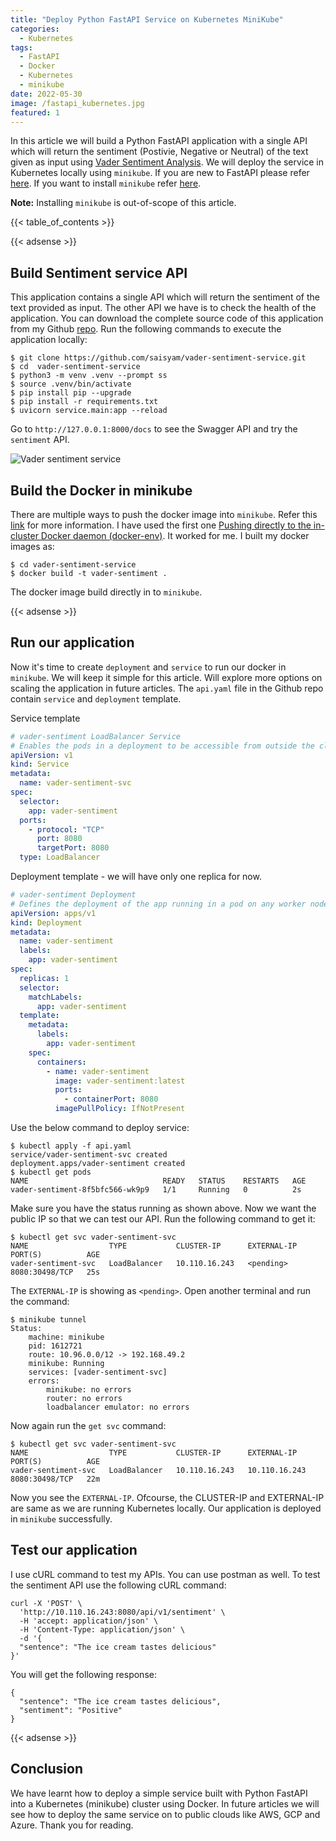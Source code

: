 ```yaml
---
title: "Deploy Python FastAPI Service on Kubernetes MiniKube"
categories:
  - Kubernetes
tags:
  - FastAPI
  - Docker
  - Kubernetes
  - minikube
date: 2022-05-30
image: /fastapi_kubernetes.jpg
featured: 1
---
```


In this article we will build a Python FastAPI application with a single API which will return the sentiment (Postivie, Negative or Neutral) of the text given as input using [Vader Sentiment Analysis](https://www.geeksforgeeks.org/python-sentiment-analysis-using-vader/). We will deploy the service in Kubernetes locally using `minikube`. If you are new to FastAPI please refer [here](https://fastapi.tiangolo.com/). If you want to install `minikube` refer [here](https://minikube.sigs.k8s.io/docs/start/). 

**Note:** Installing `minikube` is out-of-scope of this article.

{{< table_of_contents >}}

{{< adsense >}}

## Build Sentiment service API
This application contains a single API which will return the sentiment of the text provided as input. The other API we have is to check the health of the application. You can download the complete source code of this application from my Github [repo](https://github.com/saisyam/vader-sentiment-service). Run the following commands to execute the application locally:

```shell
$ git clone https://github.com/saisyam/vader-sentiment-service.git
$ cd  vader-sentiment-service
$ python3 -m venv .venv --prompt ss
$ source .venv/bin/activate
$ pip install pip --upgrade
$ pip install -r requirements.txt
$ uvicorn service.main:app --reload
```

Go to `http://127.0.0.1:8000/docs` to see the Swagger API and try the `sentiment` API.

![Vader sentiment service](../vader-sentiment-post-swagger.jpg)

## Build the Docker in minikube
There are multiple ways to push the docker image into `minikube`. Refer this [link](https://minikube.sigs.k8s.io/docs/handbook/pushing/) for more information. I have used the first one [Pushing directly to the in-cluster Docker daemon (docker-env)](https://minikube.sigs.k8s.io/docs/handbook/pushing/#1-pushing-directly-to-the-in-cluster-docker-daemon-docker-env). It worked for me. I built my docker images as:

```shell
$ cd vader-sentiment-service
$ docker build -t vader-sentiment .
```
The docker image build directly in to `minikube`.

{{< adsense >}}

## Run our application
Now it's time to create `deployment` and `service` to run our docker in `minikube`. We will keep it simple for this article. Will explore more options on scaling the application in future articles. The `api.yaml` file in the Github repo contain `service` and `deployment` template.

Service template
```yaml
# vader-sentiment LoadBalancer Service
# Enables the pods in a deployment to be accessible from outside the cluster
apiVersion: v1
kind: Service
metadata:
  name: vader-sentiment-svc
spec:
  selector:
    app: vader-sentiment
  ports:
    - protocol: "TCP"
      port: 8080
      targetPort: 8080
  type: LoadBalancer
```

Deployment template - we will have only one replica for now.
```yaml
# vader-sentiment Deployment
# Defines the deployment of the app running in a pod on any worker node
apiVersion: apps/v1
kind: Deployment
metadata:
  name: vader-sentiment
  labels:
    app: vader-sentiment
spec:
  replicas: 1
  selector:
    matchLabels:
      app: vader-sentiment
  template:
    metadata:
      labels:
        app: vader-sentiment
    spec:
      containers:
        - name: vader-sentiment
          image: vader-sentiment:latest
          ports:
            - containerPort: 8080
          imagePullPolicy: IfNotPresent
```

Use the below command to deploy service:

```shell
$ kubectl apply -f api.yaml 
service/vader-sentiment-svc created
deployment.apps/vader-sentiment created
$ kubectl get pods
NAME                              READY   STATUS    RESTARTS   AGE
vader-sentiment-8f5bfc566-wk9p9   1/1     Running   0          2s
```
Make sure you have the status running as shown above. Now we want the public IP so that we can test our API. Run the following command to get it:

```shell
$ kubectl get svc vader-sentiment-svc
NAME                  TYPE           CLUSTER-IP      EXTERNAL-IP   PORT(S)          AGE
vader-sentiment-svc   LoadBalancer   10.110.16.243   <pending>     8080:30498/TCP   25s
```
The `EXTERNAL-IP` is showing as `<pending>`. Open another terminal and run the command:

```shell
$ minikube tunnel
Status:	
	machine: minikube
	pid: 1612721
	route: 10.96.0.0/12 -> 192.168.49.2
	minikube: Running
	services: [vader-sentiment-svc]
    errors: 
		minikube: no errors
		router: no errors
		loadbalancer emulator: no errors
```

Now again run the `get svc` command:

```shell
$ kubectl get svc vader-sentiment-svc
NAME                  TYPE           CLUSTER-IP      EXTERNAL-IP     PORT(S)          AGE
vader-sentiment-svc   LoadBalancer   10.110.16.243   10.110.16.243   8080:30498/TCP   22m
```
Now you see the `EXTERNAL-IP`. Ofcourse, the CLUSTER-IP and EXTERNAL-IP are same as we are running Kubernetes locally. Our application is deployed in `minikube` successfully.

## Test our application
I use cURL command to test my APIs. You can use postman as well. To test the sentiment API use the following cURL command:

```shell
curl -X 'POST' \
  'http://10.110.16.243:8080/api/v1/sentiment' \
  -H 'accept: application/json' \
  -H 'Content-Type: application/json' \
  -d '{
  "sentence": "The ice cream tastes delicious"
}'
```
You will get the following response:
```shell
{
  "sentence": "The ice cream tastes delicious",
  "sentiment": "Positive"
}
```

{{< adsense >}}

## Conclusion
We have learnt how to deploy a simple service built with Python FastAPI into a Kubernetes (minikube) cluster using Docker. In future articles we will see how to deploy the same service on to public clouds like AWS, GCP and Azure. Thank you for reading.